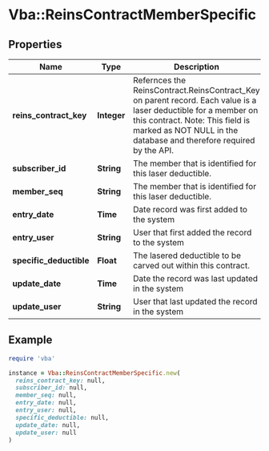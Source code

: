# Vba::ReinsContractMemberSpecific

## Properties

| Name | Type | Description | Notes |
| ---- | ---- | ----------- | ----- |
| **reins_contract_key** | **Integer** | Refernces the ReinsContract.ReinsContract_Key on parent record. Each value is a laser deductible for a member on this contract. Note: This field is marked as NOT NULL in the database and therefore required by the API. |  |
| **subscriber_id** | **String** | The member that is identified for this laser deductible. |  |
| **member_seq** | **String** | The member that is identified for this laser deductible. |  |
| **entry_date** | **Time** | Date record was first added to the system | [optional] |
| **entry_user** | **String** | User that first added the record to the system | [optional] |
| **specific_deductible** | **Float** | The lasered deductible to be carved out within this contract. | [optional] |
| **update_date** | **Time** | Date the record was last updated in the system | [optional] |
| **update_user** | **String** | User that last updated the record in the system | [optional] |

## Example

```ruby
require 'vba'

instance = Vba::ReinsContractMemberSpecific.new(
  reins_contract_key: null,
  subscriber_id: null,
  member_seq: null,
  entry_date: null,
  entry_user: null,
  specific_deductible: null,
  update_date: null,
  update_user: null
)
```

